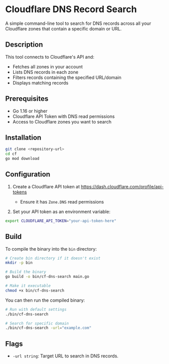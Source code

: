 # Cloudflare DNS Record Search

A simple command-line tool to search for DNS records across all your Cloudflare zones that contain a specific domain or URL.

## Description

This tool connects to Cloudflare's API and:
- Fetches all zones in your account
- Lists DNS records in each zone
- Filters records containing the specified URL/domain
- Displays matching records

## Prerequisites

- Go 1.16 or higher
- Cloudflare API Token with DNS read permissions
- Access to Cloudflare zones you want to search

## Installation

```bash
git clone <repository-url>
cd cf
go mod download
```

## Configuration

1. Create a Cloudflare API token at https://dash.cloudflare.com/profile/api-tokens
   - Ensure it has `Zone.DNS` read permissions

2. Set your API token as an environment variable:
```bash
export CLOUDFLARE_API_TOKEN="your-api-token-here"
```

## Build

To compile the binary into the `bin` directory:

```bash
# Create bin directory if it doesn't exist
mkdir -p bin

# Build the binary
go build -o bin/cf-dns-search main.go

# Make it executable
chmod +x bin/cf-dns-search
```

You can then run the compiled binary:

```bash
# Run with default settings
./bin/cf-dns-search

# Search for specific domain
./bin/cf-dns-search -url="example.com"
```

## Flags

- `-url string`: Target URL to search in DNS records.